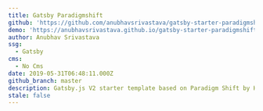 ```yaml
---
title: Gatsby Paradigmshift
github: 'https://github.com/anubhavsrivastava/gatsby-starter-paradigmshift'
demo: 'https://anubhavsrivastava.github.io/gatsby-starter-paradigmshift/'
author: Anubhav Srivastava
ssg:
  - Gatsby
cms:
  - No Cms
date: 2019-05-31T06:48:11.000Z
github_branch: master
description: Gatsby.js V2 starter template based on Paradigm Shift by HTML5 UP
stale: false
---
```

